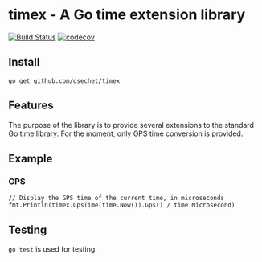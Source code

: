 # timex - A Go time extension library

[![Build Status](https://www.travis-ci.org/osechet/timex.svg?branch=master)](https://www.travis-ci.org/osechet/timex)
[![codecov](https://codecov.io/gh/osechet/timex/branch/master/graph/badge.svg)](https://codecov.io/gh/osechet/timex)


## Install

```
go get github.com/osechet/timex
```

## Features

The purpose of the library is to provide several extensions to the standard Go time library. For the moment, only GPS time conversion is provided.

## Example


### GPS

```
// Display the GPS time of the current time, in microseconds
fmt.Println(timex.GpsTime(time.Now()).Gps() / time.Microsecond)
```

## Testing

`go test` is used for testing.

